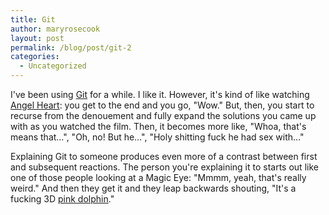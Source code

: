 ```yaml
---
title: Git
author: maryrosecook
layout: post
permalink: /blog/post/git-2
categories:
  - Uncategorized
---
```

I've been using [Git][1] for a while. I like it. However, it's kind of like watching [Angel Heart][2]: you get to the end and you go, "Wow." But, then, you start to recurse from the denouement and fully expand the solutions you came up with as you watched the film. Then, it becomes more like, "Whoa, that's means that&#8230;", "Oh, no! But he&#8230;", "Holy shitting fuck he had sex with&#8230;"

Explaining Git to someone produces even more of a contrast between first and subsequent reactions. The person you're explaining it to starts out like one of those people looking at a Magic Eye: "Mmmm, yeah, that's really weird." And then they get it and they leap backwards shouting, "It's a fucking 3D [pink dolphin][3]."

 [1]: http://git-scm.com/
 [2]: http://www.imdb.com/title/tt0092563/
 [3]: http://www.amersol.edu.pe/ms/7th/7block/jungle_research/new_cards/14/pinkdolphin.jpg